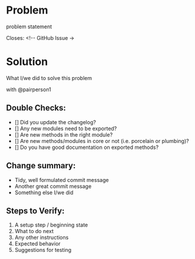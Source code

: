 Problem
=======
problem statement

Closes: <!-- GitHub Issue  ->

Solution
========
What I/we did to solve this problem

with @pairperson1

Double Checks:
---------------
- [] Did you update the changelog?
- [] Any new modules need to be exported?
- [] Are new methods in the right module?
- [] Are new methods/modules in core or not (i.e. porcelain or plumbing)?
- [] Do you have good documentation on exported methods?

Change summary:
---------------
* Tidy, well formulated commit message
* Another great commit message
* Something else I/we did

Steps to Verify:
----------------
1. A setup step / beginning state
1. What to do next
1. Any other instructions
1. Expected behavior
1. Suggestions for testing
